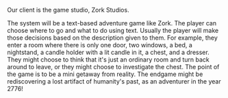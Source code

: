 
Our client is the game studio, Zork Studios.

The system will be a text-based adventure game like Zork. The player can choose where to go and what to do using text. Usually the player will make those decisions based on the description given to them. For example, they enter a room where there is only one door, two windows, a bed, a nightstand, a candle holder with a lit candle in it, a chest, and a dresser. They might choose to think that it's just an ordinary room and turn back around to leave, or they might choose to investigate the chest. The point of the game is to be a mini getaway from reality. The endgame might be rediscovering a lost artifact of humanity's past, as an adventurer in the year 2776!
